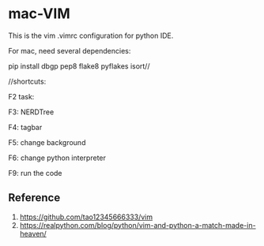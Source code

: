 # mac-VIM
This is the vim .vimrc configuration for python IDE.




For mac, need several dependencies: 

pip install dbgp pep8 flake8 pyflakes isort//




//shortcuts:

F2 task:

F3: NERDTree

F4: tagbar

F5: change background

F6: change python interpreter

F9: run the code





## Reference
1. https://github.com/tao12345666333/vim
2. https://realpython.com/blog/python/vim-and-python-a-match-made-in-heaven/
